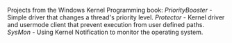 Projects from the Windows Kernel Programming book:
*PriorityBooster* - Simple driver that changes a thread's priority level.
*Protector* - Kernel driver and usermode client that prevent execution from user defined paths.
*SysMon* - Using Kernel Notification to monitor the operating system.
